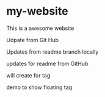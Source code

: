 # my-website
This is a awesome website

Udpate from Git Hub

Updates from readme branch locally

updates for readme from GitHub

will create for tag

demo to show floating tag
